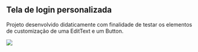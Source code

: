 <h2>Tela de login personalizada</h2>

<p>Projeto desenvolvido didaticamente com finalidade de testar os elementos de customização de uma EditText e um Button. </p>

<img src="http://www.mojumob.com.br/git/login/login-personalizado.png"/> 


